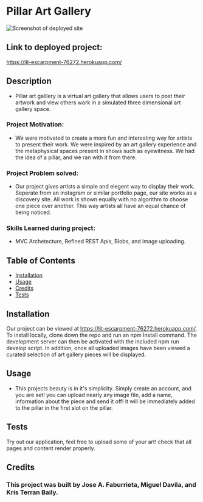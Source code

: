 # Pillar Art Gallery
![Screenshot of deployed site](https://user-images.githubusercontent.com/81344693/153942583-b3be67bc-f8bd-4972-a36e-a095adcb9a0c.png)
## Link to deployed project:
https://lit-escarpment-76272.herokuapp.com/

## Description
- Pillar art galllery is a virtual art gallery that allows users to post their artwork and view others work in a simulated three dimensional art gallery space.

### Project Motivation:
- We were motivated to create a more fun and interesting way for artists to present their work. We were inspired by an art gallery experience and the metaphysical spaces present in shows such as eyewitness. We had the idea of a pillar, and we ran with it from there.
### Project Problem solved:
- Our project gives artists a simple and elegent way to display their work. Seperate from an instagram or similar portfolio page, our site works as a discovery site. All work is shown equally with no algorithm to choose one piece over another. This way artists all have an equal chance of being noticed.

### Skills Learned during project:
- MVC Archetecture, Refined REST Apis, Blobs, and image uploading.

## Table of Contents
- [Installation](#installation)
- [Usage](#usage)
- [Credits](#credits)
- [Tests](#Tests)

## Installation
Our project can be viewed at https://lit-escarpment-76272.herokuapp.com/. To install locally, clone down the repo and run an npm Install command. The development server can then be activated with the included npm run develop script. In addition, once all uploaded images have been viewed a curated selection of art gallery pieces will be displayed.

## Usage
- This projects beauty is in it's simplicity. Simply create an account, and you are set! you can upload nearly any image file, add a name, information about the piece and send it off! it will be immediately added to the pillar in the first slot on the pillar.
## Tests
Try out our application, feel free to upload some of your art! check that all pages and content render properly.
## Credits
### This project was built by Jose A. Faburrieta, Miguel Davila, and Kris Terran Baily.
